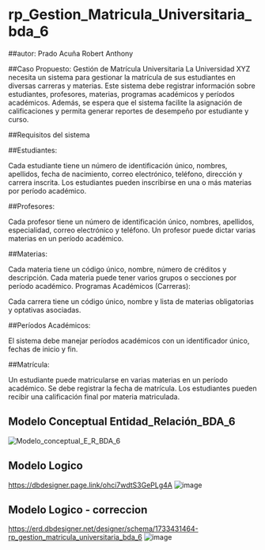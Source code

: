 # rp_Gestion_Matricula_Universitaria_bda_6

##autor: Prado Acuña Robert Anthony

##Caso Propuesto: Gestión de Matrícula Universitaria
La Universidad XYZ necesita un sistema para gestionar la matrícula de sus estudiantes en diversas carreras y materias. Este sistema debe registrar información sobre estudiantes, profesores, materias, programas académicos y períodos académicos. Además, se espera que el sistema facilite la asignación de calificaciones y permita generar reportes de desempeño por estudiante y curso.

##Requisitos del sistema

##Estudiantes:

Cada estudiante tiene un número de identificación único, nombres, apellidos, fecha de nacimiento, correo electrónico, teléfono, dirección y carrera inscrita.
Los estudiantes pueden inscribirse en una o más materias por período académico.

##Profesores:

Cada profesor tiene un número de identificación único, nombres, apellidos, especialidad, correo electrónico y teléfono.
Un profesor puede dictar varias materias en un período académico.

##Materias:

Cada materia tiene un código único, nombre, número de créditos y descripción.
Cada materia puede tener varios grupos o secciones por período académico.
Programas Académicos (Carreras):

Cada carrera tiene un código único, nombre y lista de materias obligatorias y optativas asociadas.

##Períodos Académicos:

El sistema debe manejar períodos académicos con un identificador único, fechas de inicio y fin.

##Matrícula:

Un estudiante puede matricularse en varias materias en un período académico.
Se debe registrar la fecha de matrícula.
Los estudiantes pueden recibir una calificación final por materia matriculada.

## Modelo Conceptual Entidad_Relación_BDA_6
![Modelo_conceptual_E_R_BDA_6](https://github.com/user-attachments/assets/42e0d5ac-3b1c-4e84-8db2-206eff9d9142)

## Modelo Logico 
https://dbdesigner.page.link/ohci7wdtS3GePLg4A
![image](https://github.com/user-attachments/assets/97d7ee76-3608-486c-85ac-65490b518feb)

## Modelo Logico - correccion
https://erd.dbdesigner.net/designer/schema/1733431464-rp_gestion_matricula_universitaria_bda_6
![image](https://github.com/user-attachments/assets/7647d615-a65e-476d-991c-9ec4e743b0ef)

